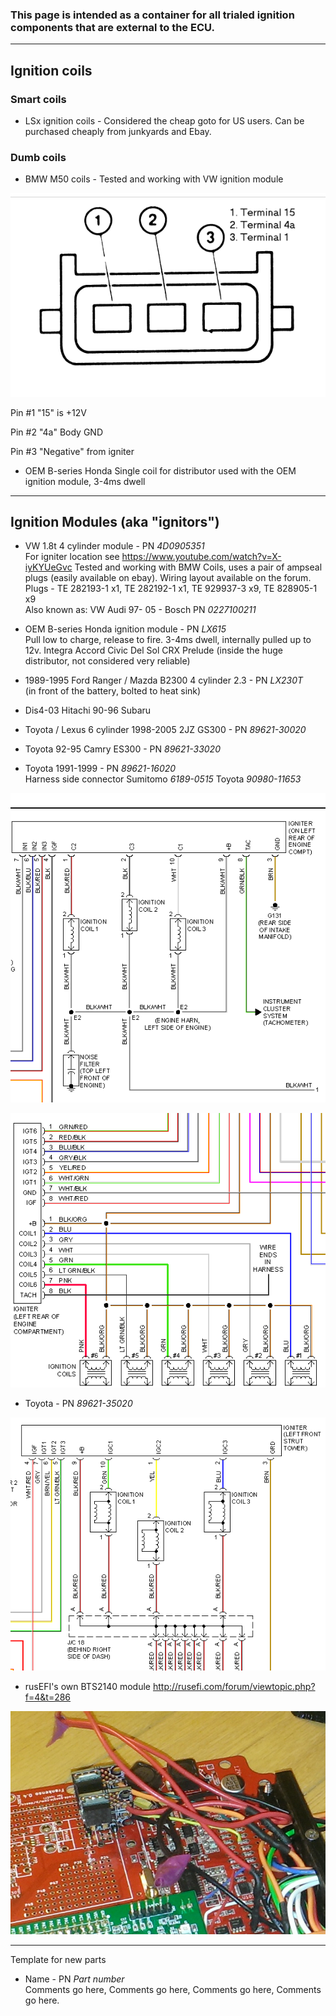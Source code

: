 ### This page is intended as a container for all trialed ignition components that are external to the ECU. 

---

## Ignition coils 
### Smart coils
* LSx ignition coils - Considered the cheap goto for US users. Can be purchased cheaply from junkyards and Ebay.

### Dumb coils
* BMW M50 coils - Tested and working with VW ignition module

![x](OEM-Docs/Bmw/bmw_dumb_coil.png)

Pin #1 "15" is +12V

Pin #2 "4a" Body GND

Pin #3 "Negative" from igniter

* OEM B-series Honda Single coil for distributor used with the OEM ignition module, 3-4ms dwell

---

## Ignition Modules (aka "ignitors")
* VW 1.8t 4 cylinder module - PN _4D0905351_  
For igniter location see https://www.youtube.com/watch?v=X-iyKYUeGvc
Tested and working with BMW Coils, uses a pair of ampseal plugs (easily available on ebay). Wiring layout available on the forum. 
Plugs - TE 282193-1 x1, TE 282192-1 x1, TE 929937-3 x9, TE 828905-1 x9  
Also known as: VW Audi 97- 05 - Bosch PN _0227100211_  

* OEM B-series Honda ignition module - PN _LX615_  
Pull low to charge, release to fire. 3-4ms dwell, internally pulled up to 12v. Integra Accord Civic Del Sol CRX Prelude (inside the huge distributor, not considered very reliable)

* 1989-1995 Ford Ranger / Mazda	B2300 4 cylinder 2.3 - PN _LX230T_  
(in front of the battery, bolted to heat sink)

* Dis4-03 Hitachi 90-96 Subaru 

* Toyota / Lexus 6 cylinder 1998-2005 2JZ GS300 - PN _89621-30020_  

* Toyota 92-95 Camry ES300 - PN _89621-33020_  

 * Toyota 1991-1999 - PN _89621-16020_  
Harness side connector Sumitomo _6189-0515_ Toyota _90980-11653_

![x](OEM-Docs/Toyota/GS300_2001_igniter.png)

![x](OEM-Docs/Toyota/1995_Camry_Igniter.png)

* Toyota - PN _89621-35020_

![x](OEM-Docs/Toyota/1999_Camry_Igniter.png) 

* rusEFI's own BTS2140 module http://rusefi.com/forum/viewtopic.php?f=4&t=286

![BTS2140 module](Images/BTS2140_breakout.jpg)

---

Template for new parts 
* Name - PN _Part number_   
Comments go here, Comments go here, Comments go here, Comments go here.
